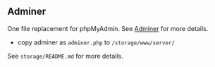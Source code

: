 ## Adminer

One file replacement for phpMyAdmin. See [Adminer](http://www.adminer.org/) for more details.

- copy adminer as `adminer.php` to `/storage/www/server/`

See `storage/README.md` for more details.